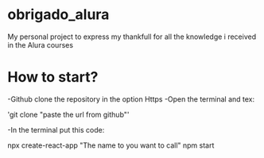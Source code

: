 # obrigado_alura
My personal project to express my thankfull for all the knowledge i received in the Alura courses

# How to start?

-Github clone the repository in the option Https
-Open the terminal and tex:

'git clone "paste the url from github"'

-In the terminal put this code:

npx create-react-app "The name to you want to call"
npm start
